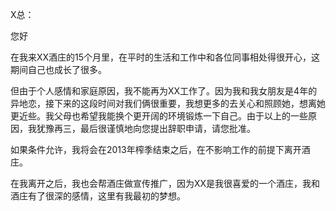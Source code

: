 X总：

您好

在我来XX酒庄的15个月里，在平时的生活和工作中和各位同事相处得很开心，这期间自己也成长了很多。

但由于个人感情和家庭原因，我不能再为XX工作了。因为我和我女朋友是4年的异地恋，接下来的这段时间对我们俩很重要，我想更多的去关心和照顾她，想离她更近些。我父母也希望我能换个更开阔的环境锻炼一下自己。由于以上的一些原因，我犹豫再三，最后很谨慎地向您提出辞职申请，请您批准。

如果条件允许，我将会在2013年榨季结束之后，在不影响工作的前提下离开酒庄。

在我离开之后，我也会帮酒庄做宣传推广，因为XX是我很喜爱的一个酒庄，我和酒庄有了很深的感情，这里有我最初的梦想。